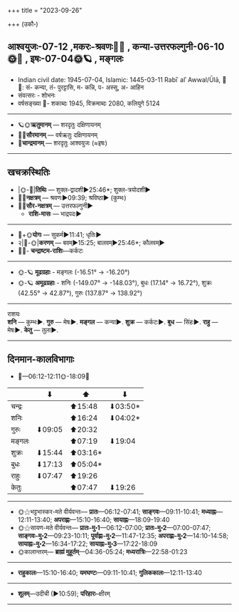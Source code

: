+++
title = "2023-09-26"

+++
(उकौ॰)
## आश्वयुजः-07-12  ,मकरः-श्रवणः🌛🌌  ,  कन्या-उत्तरफल्गुनी-06-10🌞🌌  ,  इषः-07-04🌞🪐  , मङ्गलः
- Indian civil date: 1945-07-04, Islamic: 1445-03-11 Rabīʿ alʾ Awwal/Ūlā, 🌌🌞: सं- कन्या, तं- पुरट्टासि, म- कन्नि, प- अस्सू, अ- आहिन
- संवत्सरः - शोभनः
- वर्षसङ्ख्या 🌛- शकाब्दः 1945, विक्रमाब्दः 2080, कलियुगे 5124
___________________
- 🪐🌞**ऋतुमानम्** — शरदृतुः दक्षिणायनम्
- 🌌🌞**सौरमानम्** — वर्षऋतुः दक्षिणायनम्
- 🌛**चान्द्रमानम्** — शरदृतुः आश्वयुजः (≈इषः)
___________________


## खचक्रस्थितिः
- |🌞-🌛|**तिथिः** — शुक्ल-द्वादशी►25:46*; शुक्ल-त्रयोदशी►  
- 🌌🌛**नक्षत्रम्** — श्रवणः►09:39; श्रविष्ठा► (कुम्भः)  
- 🌌🌞**सौर-नक्षत्रम्** — उत्तरफल्गुनी►  
  - **राशि-मासः** — भाद्रपदः► 
___________________
- 🌛+🌞**योगः** — सुकर्म►11:41; धृतिः►  
- २|🌛-🌞|**करणम्** — बवम्►15:25; बालवम्►25:46*; कौलवम्►  
- 🌌🌛- **चन्द्राष्टम-राशिः**—कर्कटः  
___________________
- 🌞-🪐 **मूढग्रहाः** - मङ्गलः (-16.51° → -16.20°)
- 🌞-🪐 **अमूढग्रहाः** - शनिः (-149.07° → -148.03°), बुधः (17.14° → 16.72°), शुक्रः (42.55° → 42.87°), गुरुः (137.87° → 138.92°)
___________________
राशयः  
**शनि** — कुम्भः►. **गुरु** — मेषः►. **मङ्गल** — कन्या►. **शुक्र** — कर्कटः►. **बुध** — सिंहः►. **राहु** — मेषः►. **केतु** — तुला►. 
___________________


## दिनमान-कालविभागाः
- 🌅—06:12-12:11🌞-18:09🌇  

|      |⬇     |⬆     |⬇     |
|------|-----|-----|------|
|चन्द्रः|     |⬆15:48 |⬇03:50*|
|शनिः   |     |⬆16:24 |⬇04:02*|
|गुरुः  |⬇09:05 |⬆20:32 |     |
|मङ्गलः |     |⬆07:19 |⬇19:04 |
|शुक्रः |⬇15:44 |⬆03:16*|     |
|बुधः   |⬇17:13 |⬆05:04*|     |
|राहुः  |⬇07:47 |⬆19:26 |     |
|केतुः  |     |⬆07:47 |⬇19:26 |
___________________
- 🌞⚝भट्टभास्कर-मते वीर्यवन्तः— **प्रातः**—06:12-07:41; **साङ्गवः**—09:11-10:41; **मध्याह्नः**—12:11-13:40; **अपराह्णः**—15:10-16:40; **सायाह्नः**—18:09-19:40  
- 🌞⚝सायण-मते वीर्यवन्तः— **प्रातः-मु॰1**—06:12-07:00; **प्रातः-मु॰2**—07:00-07:47; **साङ्गवः-मु॰2**—09:23-10:11; **पूर्वाह्णः-मु॰2**—11:47-12:35; **अपराह्णः-मु॰2**—14:10-14:58; **सायाह्नः-मु॰2**—16:34-17:22; **सायाह्नः-मु॰3**—17:22-18:09  
- 🌞कालान्तरम्— **ब्राह्मं मुहूर्तम्**—04:36-05:24; **मध्यरात्रिः**—22:58-01:23  
___________________
- **राहुकालः**—15:10-16:40; **यमघण्टः**—09:11-10:41; **गुलिककालः**—12:11-13:40  
___________________
- **शूलम्**—उदीची (►10:59); **परिहारः**–क्षीरम्  
___________________
